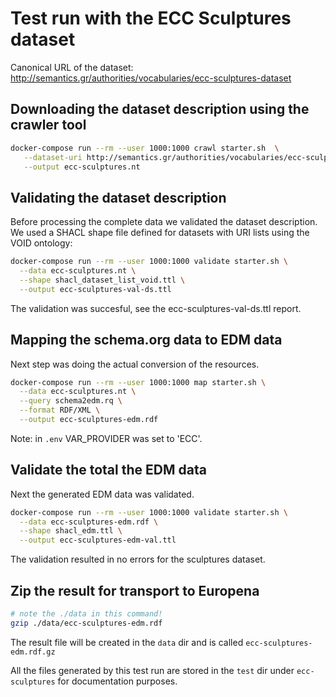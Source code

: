 # Test run with the ECC Sculptures dataset

Canonical URL of the dataset: <http://semantics.gr/authorities/vocabularies/ecc-sculptures-dataset>

## Downloading the dataset description using the crawler tool

```bash
docker-compose run --rm --user 1000:1000 crawl starter.sh  \
   --dataset-uri http://semantics.gr/authorities/vocabularies/ecc-sculptures-dataset \
   --output ecc-sculptures.nt
```

## Validating the dataset description

Before processing the complete data we validated the dataset description. We used a SHACL shape file defined for datasets with URI lists using the VOID ontology:  

```bash
docker-compose run --rm --user 1000:1000 validate starter.sh \
  --data ecc-sculptures.nt \
  --shape shacl_dataset_list_void.ttl \
  --output ecc-sculptures-val-ds.ttl
```

The validation was succesful, see the ecc-sculptures-val-ds.ttl report.

## Mapping the schema.org data to EDM data

Next step was doing the actual conversion of the resources.

```bash
docker-compose run --rm --user 1000:1000 map starter.sh \
  --data ecc-sculptures.nt \
  --query schema2edm.rq \
  --format RDF/XML \
  --output ecc-sculptures-edm.rdf
```

Note: in `.env` VAR_PROVIDER was set to 'ECC'.

## Validate the total the EDM data

Next the generated EDM data was validated.

```bash
docker-compose run --rm --user 1000:1000 validate starter.sh \
  --data ecc-sculptures-edm.rdf \
  --shape shacl_edm.ttl \
  --output ecc-sculptures-edm-val.ttl
```

The validation resulted in no errors for the sculptures dataset.

## Zip the result for transport to Europena

```bash
# note the ./data in this command!
gzip ./data/ecc-sculptures-edm.rdf
```

The result file will be created in the `data` dir and is called `ecc-sculptures-edm.rdf.gz`

All the files generated by this test run are stored in the `test` dir under `ecc-sculptures` for documentation purposes.
